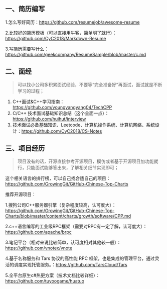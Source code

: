 ## 一、简历编写

  1.怎么写好简历：https://github.com/resumejob/awesome-resume

  2.比较好的简历模板（可以直接用牛客，简单明了就行）：https://github.com/CyC2018/Markdown-Resume

  3.写简历需要写什么：https://github.com/geekcompany/ResumeSample/blob/master/c.md



## 二、面经

> 可以找小公司多积累面试经验，不要等“完全准备好”再面试，面试就是不断学习的过程；

1. C++面试&C++学习指南：https://github.com/youngyangyang04/TechCPP
2. C/C++ 技术面试基础知识总结（这个全面一点）：https://github.com/huihut/interview
3. 技术面试必备基础知识、Leetcode、计算机操作系统、计算机网络、系统设计：https://github.com/CyC2018/CS-Notes



## 三、项目经历

> 项目没有的话，开源直接参考开源项目，模仿或者基于开源项目加功能就行，只能面试能够答出来，了解相关细节实现即可；

这个相关语言的排行榜，可以自己找合适自己的项目：https://github.com/GrowingGit/GitHub-Chinese-Top-Charts

推荐开源项目：

   1.搜狗公司C++服务器引擎（复杂程度较高，认可度大）：https://github.com/GrowingGit/GitHub-Chinese-Top-Charts/blob/master/content/charts/growth/software/CPP.md

   2.c++语言编写的工业级RPC框架（需要对RPC有一定了解，认可度大）：https://github.com/apache/brpc

   3.笔记平台（相对来说比较简单，认可度相对其他较一般）：https://github.com/vnotex/vnote

   4.基于名称服务和 Tars 协议的高性能 RPC 框架，也是集成的管理平台，通过灵活的调度实现托管服务。：https://github.com/TarsCloud/Tars

   5.全平台原生c#热更方案（技术文档比较详细）：https://github.com/tuyoogame/huatuo



